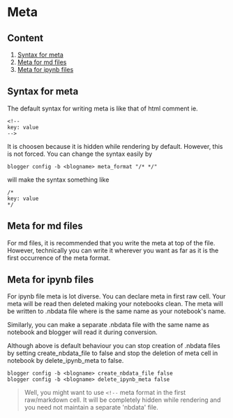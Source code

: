 # Meta

## Content
1. [Syntax for meta](#Syntax-for-meta)
2. [Meta for md files ](#Meta-for-md-files )
3. [Meta for ipynb files](#Meta-for-ipynb-files)

<a id="Syntax-for-meta"></a>
## Syntax for meta
The default syntax for writing meta is like that of html comment ie.
```
<!--
key: value
-->
```
It is choosen because it is hidden while rendering by default.
However, this is not forced. You can change the syntax easily by
```
blogger config -b <blogname> meta_format "/* */"
```
will make the syntax something like
```
/*
key: value
*/
```

<a id="Meta-for-md-files "></a>
## Meta for md files
For md files, it is recommended that you write the meta at top of the file.
However, technically you can write it wherever you want as far as it is the first occurrence of the meta format.

<a id="Meta-for-ipynb-files"></a>
## Meta for ipynb files
For ipynb file meta is lot diverse. You can declare meta in first raw cell.
Your meta will be read then deleted making your notebooks clean. The meta will be written to <filename>.nbdata file where <filename> is the same name as your notebook's name.

Similarly, you can make a separate .nbdata file with the same name as notebook and blogger will read it during conversion.

Although above is default behaviour you can stop creation of .nbdata files by setting create\_nbdata\_file to false and stop the deletion of meta cell in notebook by delete\_ipynb\_meta to false.
```
blogger config -b <blogname> create_nbdata_file false
blogger config -b <blogname> delete_ipynb_meta false
```

> Well, you might want to use ``` <!-- ``` meta format in the first raw/markdown cell. It will be completely hidden while rendering and you need not maintain a separate 'nbdata' file.

